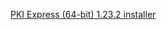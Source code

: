 ﻿[PKI Express (64-bit) 1.23.2 installer](https://cdn.lacunasoftware.com/pki-express/windows/pkie-1.23.2-x64.msi)

